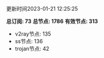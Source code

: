更新时间2023-01-21 12:25:25

**总订阅: 73**
**总节点: 1786**
**有效节点: 313**
- v2ray节点: 135
- ss节点: 136
- trojan节点: 42
